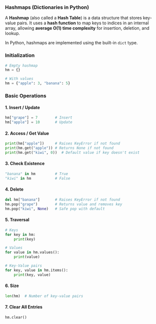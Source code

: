 ### Hashmaps (Dictionaries in Python)

A **Hashmap** (also called a **Hash Table**) is a data structure that stores key-value pairs.
It uses a **hash function** to map keys to indices in an internal array, allowing **average O(1) time complexity** for insertion, deletion, and lookup.

In Python, hashmaps are implemented using the built-in `dict` type.

### Initialization

```python
# Empty hashmap
hm = {}

# With values
hm = {"apple": 3, "banana": 5}
```

### Basic Operations

#### 1. Insert / Update

```python
hm["grape"] = 7        # Insert
hm["apple"] = 10       # Update
```

#### 2. Access / Get Value

```python
print(hm["apple"])     # Raises KeyError if not found
print(hm.get("apple")) # Returns None if not found
print(hm.get("kiwi", 0))  # Default value if key doesn't exist
```

#### 3. Check Existence

```python
"banana" in hm         # True
"kiwi" in hm           # False
```

#### 4. Delete

```python
del hm["banana"]       # Raises KeyError if not found
hm.pop("grape")        # Returns value and removes key
hm.pop("kiwi", None)   # Safe pop with default
```

#### 5. Traversal

```python
# Keys
for key in hm:
    print(key)

# Values
for value in hm.values():
    print(value)

# Key-Value pairs
for key, value in hm.items():
    print(key, value)
```

#### 6. Size

```python
len(hm)  # Number of key-value pairs
```

#### 7. Clear All Entries

```python
hm.clear()
```
